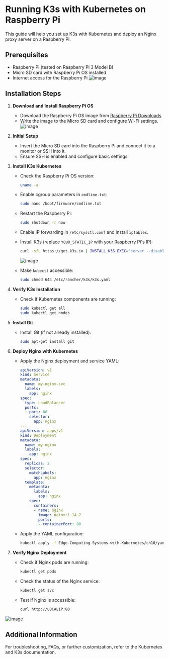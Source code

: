 # Running K3s with Kubernetes on Raspberry Pi

This guide will help you set up K3s with Kubernetes and deploy an Nginx proxy server on a Raspberry Pi.

## Prerequisites

- Raspberry Pi (tested on Raspberry Pi 3 Model B)
- Micro SD card with Raspberry Pi OS installed
- Internet access for the Raspberry Pi
![image](https://github.com/user-attachments/assets/03d3b446-37cf-4e9c-a524-42ce7179ea0f)

## Installation Steps

1. **Download and Install Raspberry Pi OS**
   - Download the Raspberry Pi OS image from [Raspberry Pi Downloads](https://www.raspberrypi.com/software/)
   - Write the image to the Micro SD card and configure Wi-Fi settings.
![image](https://github.com/user-attachments/assets/bfc7c095-77d6-433d-bc63-41926348f6a9)

2. **Initial Setup**
   - Insert the Micro SD card into the Raspberry Pi and connect it to a monitor or SSH into it.
   - Ensure SSH is enabled and configure basic settings.

3. **Install K3s Kubernetes**
   - Check the Raspberry Pi OS version:
     ```bash
     uname -a
     ```
   - Enable cgroup parameters in `cmdline.txt`:
     ```bash
     sudo nano /boot/firmware/cmdline.txt
     ```
   - Restart the Raspberry Pi:
     ```bash
     sudo shutdown -r now
     ```
   - Enable IP forwarding in `/etc/sysctl.conf` and install `iptables`.
   - Install K3s (replace `YOUR_STATIC_IP` with your Raspberry Pi's IP):
     ```bash
     curl -sfL https://get.k3s.io | INSTALL_K3S_EXEC="server --disable=traefik --flannel-backend=host-gw --tls-san=YOUR_STATIC_IP --bind-address=YOUR_STATIC_IP --advertise-address=YOUR_STATIC_IP --node-ip=YOUR_STATIC_IP --cluster-init" sh -
     ```
     ![image](https://github.com/user-attachments/assets/cf12a3d0-ee13-4e19-8d41-1b1e78ea52ac)

   - Make `kubectl` accessible:
     ```bash
     sudo chmod 644 /etc/rancher/k3s/k3s.yaml
     ```

4. **Verify K3s Installation**
   - Check if Kubernetes components are running:
     ```bash
     sudo kubectl get all
     sudo kubectl get nodes
     ```

5. **Install Git**
   - Install Git (if not already installed):
     ```bash
     sudo apt-get install git
     ```


7. **Deploy Nginx with Kubernetes**
   - Apply the Nginx deployment and service YAML:
     ```yaml
     apiVersion: v1
     kind: Service
     metadata:
       name: my-nginx-svc
       labels:
         app: nginx
     spec:
       type: LoadBalancer
       ports:
       - port: 80
         selector:
           app: nginx
     ---
     apiVersion: apps/v1
     kind: Deployment
     metadata:
       name: my-nginx
       labels:
         app: nginx
     spec:
       replicas: 2
       selector:
         matchLabels:
           app: nginx
       template:
         metadata:
           labels:
             app: nginx
         spec:
           containers:
           - name: nginx
             image: nginx:1.14.2
             ports:
             - containerPort: 80
     ```
   - Apply the YAML configuration:
     ```bash
     kubectl apply -f Edge-Computing-Systems-with-Kubernetes/ch10/yaml/nginx.yaml
     ```

8. **Verify Nginx Deployment**
   - Check if Nginx pods are running:
     ```bash
     kubectl get pods
     ```

   - Check the status of the Nginx service:
     ```bash
     kubectl get svc
     ```

   - Test if Nginx is accessible:
     ```bash
     curl http://LOCALIP:80
     ```

![image](https://github.com/user-attachments/assets/1e8c4354-c587-4b4d-a508-d449e2779a61)

## Additional Information

For troubleshooting, FAQs, or further customization, refer to the Kubernetes and K3s documentation.


